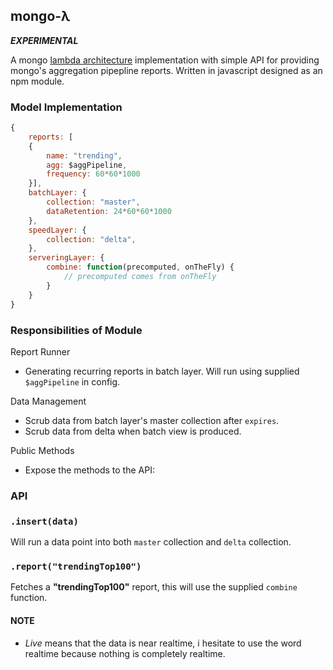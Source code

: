 mongo-λ
--------

***EXPERIMENTAL***

A mongo [lambda architecture](http://www.manning.com/marz/) implementation with simple API for providing mongo's aggregation pipepline reports. Written in javascript designed as an npm module.

### Model Implementation

```js
{
	reports: [
	{
		name: "trending",
		agg: $aggPipeline,
		frequency: 60*60*1000
	}],
	batchLayer: {
		collection: "master",
		dataRetention: 24*60*60*1000
	},
	speedLayer: {
		collection: "delta",
	},
	serveringLayer: {
		combine: function(precomputed, onTheFly) {
			// precomputed comes from onTheFly
		}
	}
}
```

### Responsibilities of Module

Report Runner
 - Generating recurring reports in batch layer. Will run using supplied `$aggPipeline` in config.


Data Management
 - Scrub data from batch layer's master collection after `expires`.
 - Scrub data from delta when batch view is produced.

Public Methods
- Expose the methods to the API:

### API

### `.insert(data)`

Will run a  data point into both `master` collection and `delta` collection.

### `.report("trendingTop100")`

Fetches a **"trendingTop100"** report, this will use the supplied `combine` function.

#### NOTE

* *Live* means that the data is near realtime, i hesitate to use the word realtime because nothing is completely realtime.

